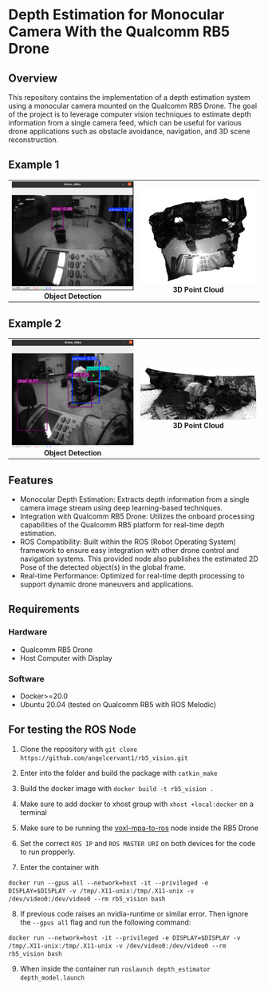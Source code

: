 # Depth Estimation for Monocular Camera With the Qualcomm RB5 Drone

## Overview

This repository contains the implementation of a depth estimation system using a monocular camera mounted on the Qualcomm RB5 Drone. The goal of the project is to leverage computer vision techniques to estimate depth information from a single camera feed, which can be useful for various drone applications such as obstacle avoidance, navigation, and 3D scene reconstruction. 

## Example 1
<table>
  <tr>
    <td align="center">
      <img src="src/depth_estimator/images/yolo2.png" alt="Object Detection" width="400"/><br>
      <b>Object Detection</b>
    </td>
    <td align="center">
      <img src="src/depth_estimator/images/depth3.png" alt="Depth Estimation" width="400"/><br>
      <b>3D Point Cloud</b>
    </td>
  </tr>
</table>

## Example 2
<table>
  <tr>
    <td align="center">
      <img src="src/depth_estimator/images/yolo1.png" alt="Object Detection" width="400"/><br>
      <b>Object Detection</b>
    </td>
    <td align="center">
      <img src="src/depth_estimator/images/depth1.png" alt="Depth Estimation" width="400"/><br>
      <b>3D Point Cloud</b>
    </td>
  </tr>
</table>



## Features

- Monocular Depth Estimation: Extracts depth information from a single camera image stream using deep learning-based techniques.
- Integration with Qualcomm RB5 Drone: Utilizes the onboard processing capabilities of the Qualcomm RB5 platform for real-time depth estimation.
- ROS Compatibility: Built within the ROS (Robot Operating System) framework to ensure easy integration with other drone control and navigation systems. This provided node also publishes the estimated 2D Pose of the detected object(s) in the global frame.
- Real-time Performance: Optimized for real-time depth processing to support dynamic drone maneuvers and applications.


## Requirements

### Hardware

  - Qualcomm RB5 Drone
  - Host Computer with Display

### Software

  - Docker>=20.0
  - Ubuntu 20.04 (tested on Qualcomm RB5 with ROS Melodic)


## For testing the ROS Node

1. Clone the repository with `git clone https://github.com/angelcervant1/rb5_vision.git`
3. Enter into the folder and build the package with `catkin_make`
4. Build the docker image with `docker build -t rb5_vision .`
5. Make sure to add docker to xhost group with `xhost +local:docker` on a terminal
6. Make sure to be running the [voxl-mpa-to-ros](https://gitlab.com/voxl-public/voxl-sdk/utilities/voxl-mpa-to-ros) node inside the RB5 Drone
7. Set the correct `ROS IP` and `ROS MASTER URI` on both devices for the code to run propperly.

8. Enter the container with
```
docker run --gpus all --network=host -it --privileged -e DISPLAY=$DISPLAY -v /tmp/.X11-unix:/tmp/.X11-unix -v /dev/video0:/dev/video0 --rm rb5_vision bash
```

8. If previous code raises an nvidia-runtime or similar error. Then ignore the `--gpus all` flag and run the following command: 
```
docker run --network=host -it --privileged -e DISPLAY=$DISPLAY -v /tmp/.X11-unix:/tmp/.X11-unix -v /dev/video0:/dev/video0 --rm rb5_vision bash
```

9. When inside the container run `roslaunch depth_estimator depth_model.launch`

